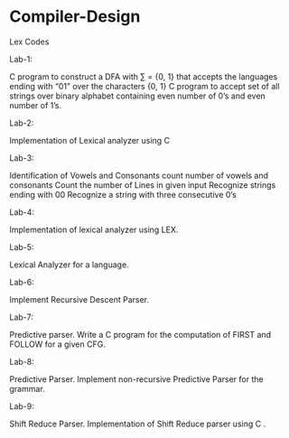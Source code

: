 # Compiler-Design
Lex Codes

Lab-1:

C program to construct a DFA with ∑ = {0, 1} that accepts the languages ending with “01” over the characters {0, 1}
C program to accept set of all strings over binary alphabet containing even number of 0’s and even number of 1’s.

Lab-2:

Implementation of Lexical analyzer using C

Lab-3:

Identification of Vowels and Consonants
count number of vowels and consonants
Count the number of Lines in given input
Recognize strings ending with 00
Recognize a string with three consecutive 0’s

Lab-4:

Implementation of lexical analyzer using LEX.

Lab-5:

Lexical Analyzer for a language.

Lab-6:

Implement Recursive Descent Parser.

Lab-7:

Predictive parser. Write a C program for the computation of FIRST and FOLLOW for a given CFG.

Lab-8:

Predictive Parser. Implement non-recursive Predictive Parser for the grammar.

Lab-9:

Shift Reduce Parser. Implementation of Shift Reduce parser using C .
